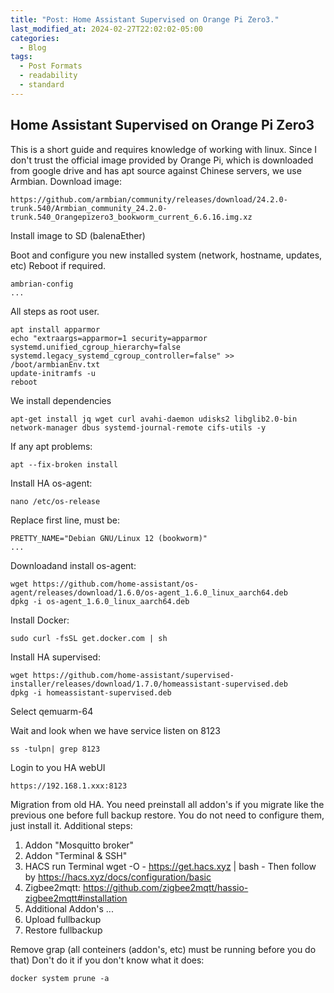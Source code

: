 ```yaml
---
title: "Post: Home Assistant Supervised on Orange Pi Zero3."
last_modified_at: 2024-02-27T22:02:02-05:00
categories:
  - Blog
tags:
  - Post Formats
  - readability
  - standard
---
```


## Home Assistant Supervised on Orange Pi Zero3

This is a short guide and requires knowledge of working with linux.
Since I don't trust the official image provided by Orange Pi, which is downloaded from google drive and has apt source against Chinese servers, we use Armbian.
Download image:
```
https://github.com/armbian/community/releases/download/24.2.0-trunk.540/Armbian_community_24.2.0-trunk.540_Orangepizero3_bookworm_current_6.6.16.img.xz
```
Install image to SD (balenaEther)

Boot and configure you new installed system (network, hostname, updates, etc)
Reboot if required.
```
ambrian-config
...
```
All steps as root user.
```
apt install apparmor
echo "extraargs=apparmor=1 security=apparmor systemd.unified_cgroup_hierarchy=false systemd.legacy_systemd_cgroup_controller=false" >> /boot/armbianEnv.txt
update-initramfs -u
reboot
```
We install dependencies
```
apt-get install jq wget curl avahi-daemon udisks2 libglib2.0-bin network-manager dbus systemd-journal-remote cifs-utils -y
```
If any apt problems:
```
apt --fix-broken install
```
Install HA os-agent:
```
nano /etc/os-release
```
Replace first line, must be:
```
PRETTY_NAME="Debian GNU/Linux 12 (bookworm)"
...
```
Downloadand install os-agent:
```
wget https://github.com/home-assistant/os-agent/releases/download/1.6.0/os-agent_1.6.0_linux_aarch64.deb
dpkg -i os-agent_1.6.0_linux_aarch64.deb
```
Install Docker: 
```
sudo curl -fsSL get.docker.com | sh
```
Install HA supervised:
```
wget https://github.com/home-assistant/supervised-installer/releases/download/1.7.0/homeassistant-supervised.deb
dpkg -i homeassistant-supervised.deb
```
Select qemuarm-64

Wait and look when we have service listen on 8123
```
ss -tulpn| grep 8123
```
Login to you HA webUI
```
https://192.168.1.xxx:8123
```
Migration from old HA. 
You need preinstall all addon's if you migrate like the previous one before full backup restore.
You do not need to configure them, just install it.
Additional steps: 
1. Addon "Mosquitto broker"
2. Addon "Terminal & SSH"
3. HACS
run Terminal
wget -O - https://get.hacs.xyz | bash -
Then follow by https://hacs.xyz/docs/configuration/basic
3. Zigbee2mqtt: https://github.com/zigbee2mqtt/hassio-zigbee2mqtt#installation
4. Additional Addon's
...
5. Upload fullbackup
6. Restore fullbackup

Remove grap (all conteiners (addon's, etc) must be running before you do that)
Don't do it if you don't know what it does:
```
docker system prune -a
```
